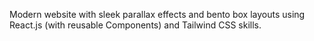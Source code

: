 Modern website with sleek parallax effects and bento box layouts using React.js (with reusable Components) and Tailwind CSS skills.
